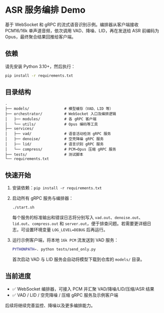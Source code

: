 # ASR 服务编排 Demo

基于 WebSocket 和 gRPC 的流式语音识别示例。编排器从客户端接收 PCM16/16k 单声道音频，依次调用 VAD、降噪、LID，再在发送给 ASR 前编码为 Opus，最终聚合结果回推给客户端。

## 依赖

请先安装 Python 3.10+，然后执行：

```bash
pip install -r requirements.txt
```

## 目录结构

```text
.
├── models/                # 模型缓存（VAD、LID 等）
├── orchestrator/          # WebSocket 入口及编排逻辑
│   ├── modules/           # 各 gRPC 客户端
│   └── utils/             # Opus 编码等工具
├── services/
│   ├── vad/               # 语音活动检测 gRPC 服务
│   ├── denoise/           # 空壳降噪 gRPC 服务
│   ├── lid/               # 语言识别 gRPC 服务
│   └── compress/          # PCM→Opus 压缩 gRPC 服务
├── tests/                 # 测试脚本
└── requirements.txt
```

## 快速开始

1. 安装依赖：`pip install -r requirements.txt`
2. 启动所有 gRPC 服务与编排器：

   ```bash
   ./start.sh
   ```
   每个服务的标准输出和错误日志将分别写入 `vad.out`、`denoise.out`、`lid.out`、`compress.out` 和 `server.out`，便于排查问题。若需要更详细日志，可设置环境变量 `LOG_LEVEL=DEBUG` 后再运行。
3. 运行示例客户端，将本地 `16k PCM` 流发送到 VAD 服务：

   ```bash
   PYTHONPATH=. python tests/send_only.py
   ```
   首次启动 VAD 与 LID 服务会自动将模型下载到仓库的 `models/` 目录。

## 当前进度

- ✅ WebSocket 编排器，可接入 PCM 并汇聚 VAD/降噪/LID/压缩/ASR 结果
- ✅ VAD / LID / 空壳降噪 / 压缩 gRPC 服务及示例客户端

后续将继续完善监控、降噪以及更多编排能力。
